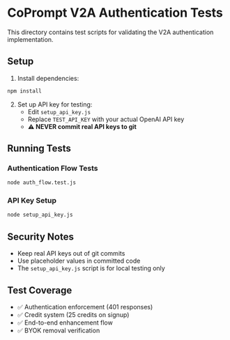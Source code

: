 # CoPrompt V2A Authentication Tests

This directory contains test scripts for validating the V2A authentication implementation.

## Setup

1. Install dependencies:
```bash
npm install
```

2. Set up API key for testing:
   - Edit `setup_api_key.js`
   - Replace `TEST_API_KEY` with your actual OpenAI API key
   - **⚠️ NEVER commit real API keys to git**

## Running Tests

### Authentication Flow Tests
```bash
node auth_flow.test.js
```

### API Key Setup
```bash
node setup_api_key.js
```

## Security Notes

- Keep real API keys out of git commits
- Use placeholder values in committed code
- The `setup_api_key.js` script is for local testing only

## Test Coverage

- ✅ Authentication enforcement (401 responses)
- ✅ Credit system (25 credits on signup)
- ✅ End-to-end enhancement flow
- ✅ BYOK removal verification 
